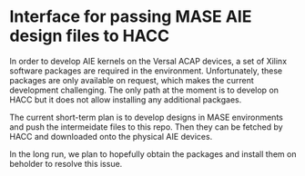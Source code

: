 # Interface for passing MASE AIE design files to HACC

In order to develop AIE kernels on the Versal ACAP devices, a set of Xilinx software packages are required in the environment.
Unfortunately, these packages are only available on request, which makes the current development challenging.
The only path at the moment is to develop on HACC but it does not allow installing any additional packgaes.

The current short-term plan is to develop designs in MASE environments and push the intermeidate files to this repo.
Then they can be fetched by HACC and downloaded onto the physical AIE devices.

In the long run, we plan to hopefully obtain the packages and install them on beholder to resolve this issue.
